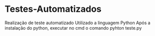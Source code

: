# Testes-Automatizados
Realização de teste automatizado
Utilizado a linguagem Python
Após a instalação do python, executar no cmd o comando pyhton teste.py

